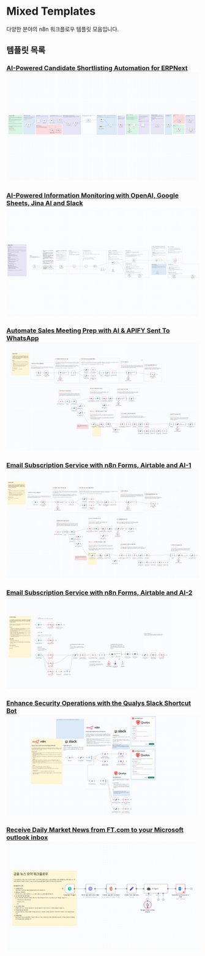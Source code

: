 # Mixed Templates

다양한 분야의 n8n 워크플로우 템플릿 모음입니다.

## 템플릿 목록

### [AI-Powered Candidate Shortlisting Automation for ERPNext](AI-Powered%20Candidate%20Shortlisting%20Automation%20for%20ERPNext.json)[![AI-Powered Candidate Shortlisting Automation for ERPNext](AI-Powered%20Candidate%20Shortlisting%20Automation%20for%20ERPNext.png)](AI-Powered%20Candidate%20Shortlisting%20Automation%20for%20ERPNext.json)

### [AI-Powered Information Monitoring with OpenAI, Google Sheets, Jina AI and Slack](AI-Powered%20Information%20Monitoring%20with%20OpenAI,%20Google%20Sheets,%20Jina%20AI%20and%20Slack.json)[![AI-Powered Information Monitoring with OpenAI, Google Sheets, Jina AI and Slack](AI-Powered%20Information%20Monitoring%20with%20OpenAI,%20Google%20Sheets,%20Jina%20AI%20and%20Slack.png)](AI-Powered%20Information%20Monitoring%20with%20OpenAI,%20Google%20Sheets,%20Jina%20AI%20and%20Slack.json)

### [Automate Sales Meeting Prep with AI & APIFY Sent To WhatsApp](Automate%20Sales%20Meeting%20Prep%20with%20AI%20&%20APIFY%20Sent%20To%20WhatsApp.json)[![Automate Sales Meeting Prep with AI & APIFY Sent To WhatsApp](Automate%20Sales%20Meeting%20Prep%20with%20AI%20%26%20APIFY%20Sent%20To%20WhatsApp.png)](Automate%20Sales%20Meeting%20Prep%20with%20AI%20&%20APIFY%20Sent%20To%20WhatsApp.json)

### [Email Subscription Service with n8n Forms, Airtable and AI-1](Email%20Subscription%20Service%20with%20n8n%20Forms,%20Airtable%20and%20AI-1.json)[![Email Subscription Service with n8n Forms, Airtable and AI-1](Email%20Subscription%20Service%20with%20n8n%20Forms,%20Airtable%20and%20AI-1.png)](Email%20Subscription%20Service%20with%20n8n%20Forms,%20Airtable%20and%20AI-1.json)

### [Email Subscription Service with n8n Forms, Airtable and AI-2](Email%20Subscription%20Service%20with%20n8n%20Forms,%20Airtable%20and%20AI-2.json)[![Email Subscription Service with n8n Forms, Airtable and AI-2](Email%20Subscription%20Service%20with%20n8n%20Forms,%20Airtable%20and%20AI-2.png)](Email%20Subscription%20Service%20with%20n8n%20Forms,%20Airtable%20and%20AI-2.json)

### [Enhance Security Operations with the Qualys Slack Shortcut Bot](Enhance%20Security%20Operations%20with%20the%20Qualys%20Slack%20Shortcut%20Bot.json)[![Enhance Security Operations with the Qualys Slack Shortcut Bot](Enhance%20Security%20Operations%20with%20the%20Qualys%20Slack%20Shortcut%20Bot.png)](Enhance%20Security%20Operations%20with%20the%20Qualys%20Slack%20Shortcut%20Bot.json)

### [Receive Daily Market News from FT.com to your Microsoft outlook inbox](Receive%20Daily%20Market%20News%20from%20FT.com%20to%20your%20Microsoft%20outlook%20inbox.json)[![Receive Daily Market News from FT.com to your Microsoft outlook inbox](Receive%20Daily%20Market%20News%20from%20FT.com%20to%20your%20Microsoft%20outlook%20inbox.png)](Receive%20Daily%20Market%20News%20from%20FT.com%20to%20your%20Microsoft%20outlook%20inbox.json)
